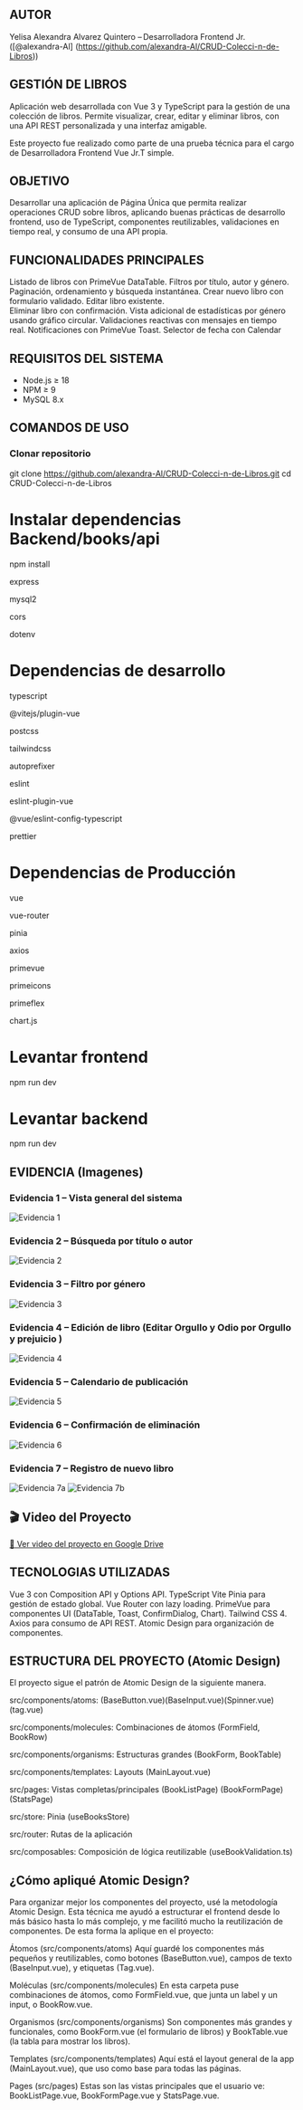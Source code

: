 ## AUTOR
Yelisa Alexandra Alvarez Quintero – Desarrolladora Frontend Jr. 
([@alexandra-Al]
(https://github.com/alexandra-Al/CRUD-Colecci-n-de-Libros))
  

## GESTIÓN DE LIBROS
Aplicación web desarrollada con Vue 3 y TypeScript para la gestión de una colección de libros. Permite visualizar, crear, editar y eliminar libros, con una API REST personalizada y una interfaz amigable.

Este proyecto fue realizado como parte de una prueba técnica para el cargo de Desarrolladora Frontend Vue Jr.T simple.

## OBJETIVO
Desarrollar una aplicación de Página Única que permita realizar operaciones CRUD sobre libros, aplicando buenas prácticas de desarrollo frontend, uso de TypeScript, componentes reutilizables, validaciones en tiempo real, y consumo de una API propia.

## FUNCIONALIDADES PRINCIPALES
Listado de libros con PrimeVue DataTable.
Filtros por título, autor y género.
Paginación, ordenamiento y búsqueda instantánea.
Crear nuevo libro con formulario validado.
Editar libro existente.   
Eliminar libro con confirmación.
Vista adicional de estadísticas por género usando gráfico circular.
Validaciones reactivas con mensajes en tiempo real.
Notificaciones con PrimeVue Toast.
Selector de fecha con Calendar
## REQUISITOS DEL SISTEMA

- Node.js ≥ 18
- NPM ≥ 9
- MySQL 8.x

## COMANDOS DE USO
### Clonar repositorio
git clone https://github.com/alexandra-Al/CRUD-Colecci-n-de-Libros.git
cd CRUD-Colecci-n-de-Libros

# Instalar dependencias Backend/books/api
npm install

express

mysql2

cors

dotenv
# Dependencias de desarrollo
typescript

@vitejs/plugin-vue

postcss

tailwindcss

autoprefixer

eslint

eslint-plugin-vue

@vue/eslint-config-typescript

prettier

# Dependencias de Producción
vue

vue-router

pinia

axios

primevue

primeicons

primeflex

chart.js

# Levantar frontend
npm run dev

# Levantar backend 
npm run dev

## EVIDENCIA (Imagenes)
###  Evidencia 1 – Vista general del sistema
![Evidencia 1](https://drive.google.com/uc?id=1EH-f7nOlsvP7D9ykyGpWfyLp3RsocVVz)

###  Evidencia 2 – Búsqueda por título o autor
![Evidencia 2](https://drive.google.com/uc?id=111URTq6-ERAP_q4-tLRZOHZndKa9c3Ux)

###  Evidencia 3 – Filtro por género
![Evidencia 3](https://drive.google.com/uc?id=1bbbhQlDX9ziAUixScOCvqLOFMKzTmkj8)

###  Evidencia 4 – Edición de libro (Editar Orgullo y Odio por Orgullo y prejuicio )
![Evidencia 4](https://drive.google.com/uc?id=1NGt2ZxH5pM0tD3up8gZ_g-aFg85EFI5k)

###  Evidencia 5 – Calendario de publicación
![Evidencia 5](https://drive.google.com/uc?id=1NKUKMotr_QAqRLnACMd1mgRplZ33dGCz)

### Evidencia 6 – Confirmación de eliminación
![Evidencia 6](https://drive.google.com/uc?id=10-nSJ4b9IY3ijJGvFcCVebgVp4_z2UJX)

### Evidencia 7 – Registro de nuevo libro
![Evidencia 7a](https://drive.google.com/uc?id=1tnu5zR7rZDJiVOpgPLJnVqLQkIB7cB91)
![Evidencia 7b](https://drive.google.com/uc?id=19E4EaZZiY_gzD7GOpGqyxfzfoGJkXgw8)

## 🎬 Video del Proyecto

[🔗 Ver video del proyecto en Google Drive](https://drive.google.com/file/d/1B-tPTuh4zWB8Ey6E9r8i7qFfBfHTrseH/view?usp=sharing)

## TECNOLOGIAS UTILIZADAS
Vue 3 con Composition API y Options API.
TypeScript 
Vite 
Pinia para gestión de estado global.
Vue Router con lazy loading.
PrimeVue para componentes UI (DataTable, Toast, ConfirmDialog, Chart).
Tailwind CSS 4.
Axios para consumo de API REST.
Atomic Design para organización de componentes.

## ESTRUCTURA DEL PROYECTO (Atomic Design)
El proyecto sigue el patrón de Atomic Design de la siguiente manera.

src/components/atoms: (BaseButton.vue)(BaseInput.vue)(Spinner.vue)(tag.vue)

src/components/molecules: Combinaciones de átomos (FormField, BookRow)

src/components/organisms: Estructuras grandes (BookForm, BookTable)

src/components/templates:  Layouts (MainLayout.vue)

src/pages:  Vistas completas/principales (BookListPage) (BookFormPage) (StatsPage)

src/store: Pinia (useBooksStore)

src/router: Rutas de la aplicación

src/composables: Composición de lógica reutilizable (useBookValidation.ts)

## ¿Cómo apliqué Atomic Design?
Para organizar mejor los componentes del proyecto, usé la metodología Atomic Design. Esta técnica me ayudó a estructurar el frontend desde lo más básico hasta lo más complejo, y me facilitó mucho la reutilización de componentes.
De esta forma la aplique en el proyecto:

Átomos (src/components/atoms)
Aquí guardé los componentes más pequeños y reutilizables, como botones (BaseButton.vue), campos de texto (BaseInput.vue), y etiquetas (Tag.vue).

Moléculas (src/components/molecules)
En esta carpeta puse combinaciones de átomos, como FormField.vue, que junta un label y un input, o BookRow.vue.

Organismos (src/components/organisms)
Son componentes más grandes y funcionales, como BookForm.vue (el formulario de libros) y BookTable.vue (la tabla para mostrar los libros).

Templates (src/components/templates)
Aquí está el layout general de la app (MainLayout.vue), que uso como base para todas las páginas.

Pages (src/pages)
Estas son las vistas principales que el usuario ve: BookListPage.vue, BookFormPage.vue y StatsPage.vue.

